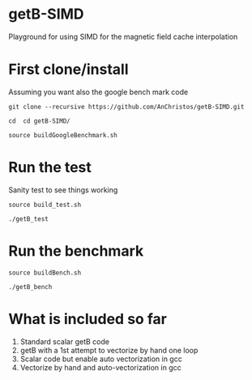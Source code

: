 # getB-SIMD
Playground for using SIMD for the magnetic field cache interpolation

# First clone/install

Assuming you want also the google bench mark code

``git clone --recursive https://github.com/AnChristos/getB-SIMD.git``

``cd  cd getB-SIMD/``

``source buildGoogleBenchmark.sh``

# Run the test
Sanity test to see things working

``source build_test.sh ``

``./getB_test`` 

# Run the benchmark

``source buildBench.sh`` 

``./getB_bench``

# What is included so far

1. Standard scalar getB code
2. getB with a 1st attempt to vectorize by hand one loop
3. Scalar code but enable auto vectorization in gcc
4. Vectorize by hand and auto-vectorization in gcc
